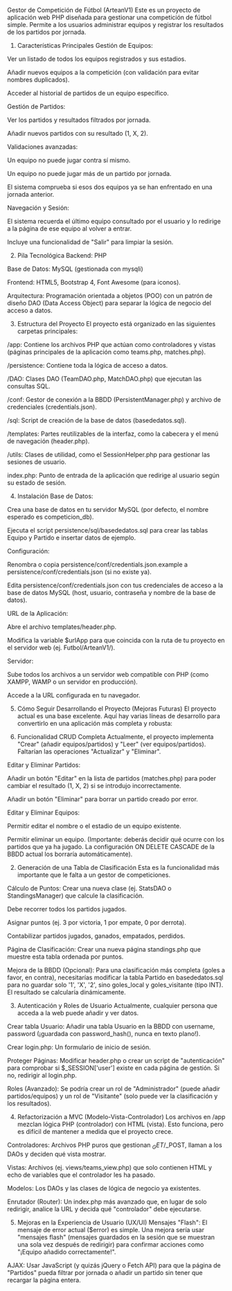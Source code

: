 Gestor de Competición de Fútbol (ArteanV1)
Este es un proyecto de aplicación web PHP diseñada para gestionar una competición de fútbol simple. Permite a los usuarios administrar equipos y registrar los resultados de los partidos por jornada.

1. Características Principales
Gestión de Equipos:

Ver un listado de todos los equipos registrados y sus estadios.

Añadir nuevos equipos a la competición (con validación para evitar nombres duplicados).

Acceder al historial de partidos de un equipo específico.

Gestión de Partidos:

Ver los partidos y resultados filtrados por jornada.

Añadir nuevos partidos con su resultado (1, X, 2).

Validaciones avanzadas:

Un equipo no puede jugar contra sí mismo.

Un equipo no puede jugar más de un partido por jornada.

El sistema comprueba si esos dos equipos ya se han enfrentado en una jornada anterior.

Navegación y Sesión:

El sistema recuerda el último equipo consultado por el usuario y lo redirige a la página de ese equipo al volver a entrar.

Incluye una funcionalidad de "Salir" para limpiar la sesión.

2. Pila Tecnológica
Backend: PHP

Base de Datos: MySQL (gestionada con mysqli)

Frontend: HTML5, Bootstrap 4, Font Awesome (para iconos).

Arquitectura: Programación orientada a objetos (POO) con un patrón de diseño DAO (Data Access Object) para separar la lógica de negocio del acceso a datos.

3. Estructura del Proyecto
El proyecto está organizado en las siguientes carpetas principales:

/app: Contiene los archivos PHP que actúan como controladores y vistas (páginas principales de la aplicación como teams.php, matches.php).

/persistence: Contiene toda la lógica de acceso a datos.

/DAO: Clases DAO (TeamDAO.php, MatchDAO.php) que ejecutan las consultas SQL.

/conf: Gestor de conexión a la BBDD (PersistentManager.php) y archivo de credenciales (credentials.json).

/sql: Script de creación de la base de datos (basededatos.sql).

/templates: Partes reutilizables de la interfaz, como la cabecera y el menú de navegación (header.php).

/utils: Clases de utilidad, como el SessionHelper.php para gestionar las sesiones de usuario.

index.php: Punto de entrada de la aplicación que redirige al usuario según su estado de sesión.

4. Instalación
Base de Datos:

Crea una base de datos en tu servidor MySQL (por defecto, el nombre esperado es competicion_db).

Ejecuta el script persistence/sql/basededatos.sql para crear las tablas Equipo y Partido e insertar datos de ejemplo.

Configuración:

Renombra o copia persistence/conf/credentials.json.example a persistence/conf/credentials.json (si no existe ya).

Edita persistence/conf/credentials.json con tus credenciales de acceso a la base de datos MySQL (host, usuario, contraseña y nombre de la base de datos).

URL de la Aplicación:

Abre el archivo templates/header.php.

Modifica la variable $urlApp para que coincida con la ruta de tu proyecto en el servidor web (ej. Futbol/ArteanV1/).

Servidor:

Sube todos los archivos a un servidor web compatible con PHP (como XAMPP, WAMP o un servidor en producción).

Accede a la URL configurada en tu navegador.

5. Cómo Seguir Desarrollando el Proyecto (Mejoras Futuras)
El proyecto actual es una base excelente. Aquí hay varias líneas de desarrollo para convertirlo en una aplicación más completa y robusta:

1. Funcionalidad CRUD Completa
Actualmente, el proyecto implementa "Crear" (añadir equipos/partidos) y "Leer" (ver equipos/partidos). Faltarían las operaciones "Actualizar" y "Eliminar".

Editar y Eliminar Partidos:

Añadir un botón "Editar" en la lista de partidos (matches.php) para poder cambiar el resultado (1, X, 2) si se introdujo incorrectamente.

Añadir un botón "Eliminar" para borrar un partido creado por error.

Editar y Eliminar Equipos:

Permitir editar el nombre o el estadio de un equipo existente.

Permitir eliminar un equipo. (Importante: deberás decidir qué ocurre con los partidos que ya ha jugado. La configuración ON DELETE CASCADE de la BBDD actual los borraría automáticamente).

2. Generación de una Tabla de Clasificación
Esta es la funcionalidad más importante que le falta a un gestor de competiciones.

Cálculo de Puntos: Crear una nueva clase (ej. StatsDAO o StandingsManager) que calcule la clasificación.

Debe recorrer todos los partidos jugados.

Asignar puntos (ej. 3 por victoria, 1 por empate, 0 por derrota).

Contabilizar partidos jugados, ganados, empatados, perdidos.

Página de Clasificación: Crear una nueva página standings.php que muestre esta tabla ordenada por puntos.

Mejora de la BBDD (Opcional): Para una clasificación más completa (goles a favor, en contra), necesitarías modificar la tabla Partido en basededatos.sql para no guardar solo '1', 'X', '2', sino goles_local y goles_visitante (tipo INT). El resultado se calcularía dinámicamente.

3. Autenticación y Roles de Usuario
Actualmente, cualquier persona que acceda a la web puede añadir y ver datos.

Crear tabla Usuario: Añadir una tabla Usuario en la BBDD con username, password (¡guardada con password_hash(), nunca en texto plano!).

Crear login.php: Un formulario de inicio de sesión.

Proteger Páginas: Modificar header.php o crear un script de "autenticación" para comprobar si $_SESSION['user'] existe en cada página de gestión. Si no, redirigir al login.php.

Roles (Avanzado): Se podría crear un rol de "Administrador" (puede añadir partidos/equipos) y un rol de "Visitante" (solo puede ver la clasificación y los resultados).

4. Refactorización a MVC (Modelo-Vista-Controlador)
Los archivos en /app mezclan lógica PHP (controlador) con HTML (vista). Esto funciona, pero es difícil de mantener a medida que el proyecto crece.

Controladores: Archivos PHP puros que gestionan $_GET/$_POST, llaman a los DAOs y deciden qué vista mostrar.

Vistas: Archivos (ej. views/teams_view.php) que solo contienen HTML y echo de variables que el controlador les ha pasado.

Modelos: Los DAOs y las clases de lógica de negocio ya existentes.

Enrutador (Router): Un index.php más avanzado que, en lugar de solo redirigir, analice la URL y decida qué "controlador" debe ejecutarse.

5. Mejoras en la Experiencia de Usuario (UX/UI)
Mensajes "Flash": El mensaje de error actual ($error) es simple. Una mejora sería usar "mensajes flash" (mensajes guardados en la sesión que se muestran una sola vez después de redirigir) para confirmar acciones como "¡Equipo añadido correctamente!".

AJAX: Usar JavaScript (y quizás jQuery o Fetch API) para que la página de "Partidos" pueda filtrar por jornada o añadir un partido sin tener que recargar la página entera.
